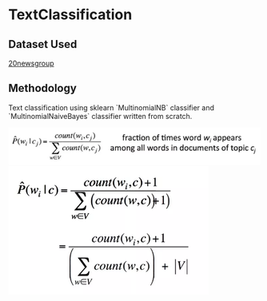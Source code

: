 # TextClassification

## Dataset Used
[20newsgroup](http://qwone.com/~jason/20Newsgroups/)

## Methodology

<p>
  Text classification using sklearn `MultinomialNB` classifier and `MultinomialNaiveBayes` classifier written from scratch.
</p>

<img src="L_corr.png">
<img src="L_corr1.png" width="400px">
